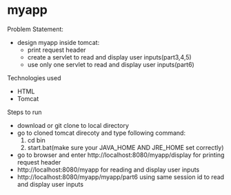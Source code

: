 # myapp
Problem Statement:
- design myapp inside tomcat:
  - print request header
  - create a servlet to read and display user inputs(part3,4,5)
  - use only one servlet to read and display user inputs(part6)

Technologies used
- HTML
- Tomcat

Steps to run
- download or git clone to local directory
- go to cloned tomcat direcoty and type following command:
  1. cd bin
  2. start.bat(make sure your JAVA_HOME AND JRE_HOME set correctly)
- go to browser and enter http://localhost:8080/myapp/display for printing request header
- http://localhost:8080/myapp for reading and display user inputs
- http://localhost:8080/myapp/myapp/part6 using same session id to read and display user inputs
